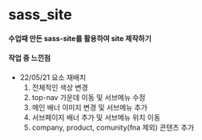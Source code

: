 # sass_site
 <h4>수업때 만든 sass-site를 활용하여 site 제작하기</h4>
 <h4>작업 중 느낀점</h4>
 <ul>
   <li>22/05/21 요소 재배치
     <ol>
       <li>전체적인 색상 변경</li>
       <li>top-nav 가운데 이동 및 서브메뉴 수정</li>
       <li>메인 배너 이미지 변경 및 서브메뉴 추가</li>
       <li>서브페이지 배너 추가 및 서브메뉴 위치 이동</li>
       <li>company, product, comunity(fna 제외) 콘텐츠 추가</li>
     </ol>
   </li>
 </ul>
